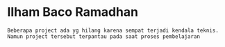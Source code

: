 # Ilham Baco Ramadhan 

```
Beberapa project ada yg hilang karena sempat terjadi kendala teknis. Namun project tersebut terpantau pada saat proses pembelajaran
```
